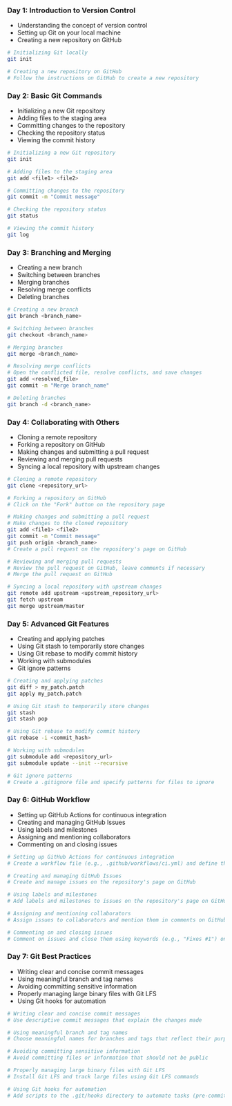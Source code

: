 ### Day 1: Introduction to Version Control
- Understanding the concept of version control
- Setting up Git on your local machine
- Creating a new repository on GitHub

```bash
# Initializing Git locally
git init

# Creating a new repository on GitHub
# Follow the instructions on GitHub to create a new repository
```

### Day 2: Basic Git Commands
- Initializing a new Git repository
- Adding files to the staging area
- Committing changes to the repository
- Checking the repository status
- Viewing the commit history
```bash
# Initializing a new Git repository
git init

# Adding files to the staging area
git add <file1> <file2>

# Committing changes to the repository
git commit -m "Commit message"

# Checking the repository status
git status

# Viewing the commit history
git log
```

### Day 3: Branching and Merging
- Creating a new branch
- Switching between branches
- Merging branches
- Resolving merge conflicts
- Deleting branches
```bash
# Creating a new branch
git branch <branch_name>

# Switching between branches
git checkout <branch_name>

# Merging branches
git merge <branch_name>

# Resolving merge conflicts
# Open the conflicted file, resolve conflicts, and save changes
git add <resolved_file>
git commit -m "Merge branch_name"

# Deleting branches
git branch -d <branch_name>
```

### Day 4: Collaborating with Others
- Cloning a remote repository
- Forking a repository on GitHub
- Making changes and submitting a pull request
- Reviewing and merging pull requests
- Syncing a local repository with upstream changes
```bash
# Cloning a remote repository
git clone <repository_url>

# Forking a repository on GitHub
# Click on the "Fork" button on the repository page

# Making changes and submitting a pull request
# Make changes to the cloned repository
git add <file1> <file2>
git commit -m "Commit message"
git push origin <branch_name>
# Create a pull request on the repository's page on GitHub

# Reviewing and merging pull requests
# Review the pull request on GitHub, leave comments if necessary
# Merge the pull request on GitHub

# Syncing a local repository with upstream changes
git remote add upstream <upstream_repository_url>
git fetch upstream
git merge upstream/master
```

### Day 5: Advanced Git Features
- Creating and applying patches
- Using Git stash to temporarily store changes
- Using Git rebase to modify commit history
- Working with submodules
- Git ignore patterns

```bash
# Creating and applying patches
git diff > my_patch.patch
git apply my_patch.patch

# Using Git stash to temporarily store changes
git stash
git stash pop

# Using Git rebase to modify commit history
git rebase -i <commit_hash>

# Working with submodules
git submodule add <repository_url>
git submodule update --init --recursive

# Git ignore patterns
# Create a .gitignore file and specify patterns for files to ignore
```
### Day 6: GitHub Workflow
- Setting up GitHub Actions for continuous integration
- Creating and managing GitHub Issues
- Using labels and milestones
- Assigning and mentioning collaborators
- Commenting on and closing issues

```bash
# Setting up GitHub Actions for continuous integration
# Create a workflow file (e.g., .github/workflows/ci.yml) and define the workflow

# Creating and managing GitHub Issues
# Create and manage issues on the repository's page on GitHub

# Using labels and milestones
# Add labels and milestones to issues on the repository's page on GitHub

# Assigning and mentioning collaborators
# Assign issues to collaborators and mention them in comments on GitHub

# Commenting on and closing issues
# Comment on issues and close them using keywords (e.g., "Fixes #1") on GitHub
```

### Day 7: Git Best Practices
- Writing clear and concise commit messages
- Using meaningful branch and tag names
- Avoiding committing sensitive information
- Properly managing large binary files with Git LFS
- Using Git hooks for automation
```bash
# Writing clear and concise commit messages
# Use descriptive commit messages that explain the changes made

# Using meaningful branch and tag names
# Choose meaningful names for branches and tags that reflect their purpose

# Avoiding committing sensitive information
# Avoid committing files or information that should not be public

# Properly managing large binary files with Git LFS
# Install Git LFS and track large files using Git LFS commands

# Using Git hooks for automation
# Add scripts to the .git/hooks directory to automate tasks (pre-commit, post-commit, etc.)
```

